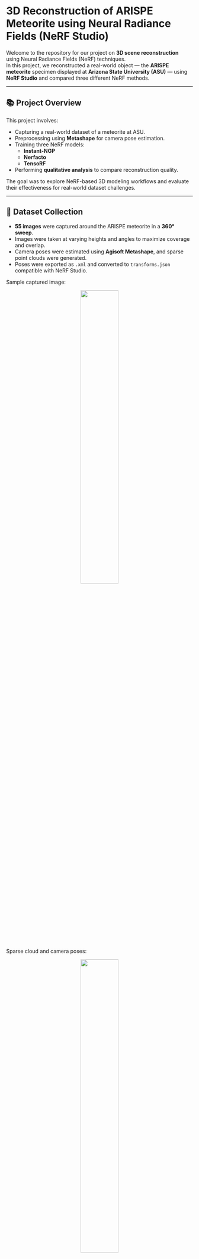 # 3D Reconstruction of ARISPE Meteorite using Neural Radiance Fields (NeRF Studio)

Welcome to the repository for our project on **3D scene reconstruction** using Neural Radiance Fields (NeRF) techniques.  
In this project, we reconstructed a real-world object — the **ARISPE meteorite** specimen displayed at **Arizona State University (ASU)** — using **NeRF Studio** and compared three different NeRF methods.

---

## 📚 Project Overview

This project involves:
- Capturing a real-world dataset of a meteorite at ASU.
- Preprocessing using **Metashape** for camera pose estimation.
- Training three NeRF models:
  - **Instant-NGP**
  - **Nerfacto**
  - **TensoRF**
- Performing **qualitative analysis** to compare reconstruction quality.

The goal was to explore NeRF-based 3D modeling workflows and evaluate their effectiveness for real-world dataset challenges.

---

## 📸 Dataset Collection

- **55 images** were captured around the ARISPE meteorite in a **360° sweep**.
- Images were taken at varying heights and angles to maximize coverage and overlap.
- Camera poses were estimated using **Agisoft Metashape**, and sparse point clouds were generated.
- Poses were exported as `.xml` and converted to `transforms.json` compatible with NeRF Studio.

Sample captured image:

<p align="center">
  <img src="https://github.com/user-attachments/assets/c51e278f-3707-4046-93f8-5077211f3d4a" width="45%">
</p>

Sparse cloud and camera poses:

<p align="center">
  <img src="https://github.com/user-attachments/assets/cfb07033-bad7-4370-bb6c-ef56971674e7" width="45%">
</p>

---

## 🛠 Reconstruction Methods

We trained and compared the following models:

### 1. Instant-NGP
- Training Time: **~2 minutes** on NVIDIA RTX 3050 GPU
- Extremely fast convergence using multiresolution hash grids.
- Surface structure reconstructed well.
- Minor blurring observed in fine features (e.g., text on the black plate).

<p align="center">
  <img src="https://github.com/user-attachments/assets/ecf53340-8cf3-4775-bfa5-d0baf943639d" width="45%">
  <img src="https://github.com/user-attachments/assets/5cacf3b0-2388-4b3e-b1fc-76d28fcad75a" width="45%">
</p>

---

### 2. Nerfacto
- Training Time: **~16 minutes**
- Produced the **highest reconstruction quality**.
- Finer surface details and text on the ARISPE information plate were **readable**.
- Background and transparent surfaces (like glass) reconstructed well.

<p align="center">
  <img src="https://github.com/user-attachments/assets/c852d332-c05c-4a7d-a6b4-dcc6b90da47e" width="45%">
  <img src="https://github.com/user-attachments/assets/8b5149f2-fc01-4ce4-9059-9b2069ec5d7e" width="45%">
</p>

---

### 3. TensoRF
- Training Time: **~92 minutes**
- Captured the basic structure, but significant **noise artifacts** appeared.
- Fine details and text were less accurately modeled compared to Nerfacto.

<p align="center">
  <img src="https://github.com/user-attachments/assets/2bed5715-16a7-4ecb-8f3a-6a92f96f3ec6" width="45%">
  <img src="https://github.com/user-attachments/assets/9b1d92f2-6a57-41e1-91d0-8a752cdcad4c" width="45%">
</p>

---

## 🧠 Qualitative Comparison

| Parameter                | Instant-NGP                         | Nerfacto                                  | TensoRF                                  |
|---------------------------|--------------------------------------|-------------------------------------------|------------------------------------------|
| Training Time             | 2 minutes                           | 16 minutes                                | 92 minutes                               |
| Reconstruction Quality    | Moderate                            | High                                      | Average                                  |
| Observations              | Moderate surface detail, noisy background, blurred fine text | Highly detailed, clean background, readable fine text | Scene captured, but heavy noise artifacts and unreadable text |

---

## 📝 Conclusion

- **Nerfacto** achieved the best balance between training speed and reconstruction quality.
- **Instant-NGP** is excellent for fast prototyping but struggles with fine details.
- **TensoRF**, while promising theoretically, was sensitive to noise in this real-world dataset.

The experiment highlights the importance of choosing the right NeRF model based on the reconstruction task requirements.

---

## 📄 More Information

For a detailed technical analysis, methodology, and complete results, please refer to the full project paper included in this repository.

---

## 🔗 References

- [NerfStudio Documentation](https://docs.nerf.studio/)
- [Instant-NGP (NVIDIA)](https://github.com/NVlabs/instant-ngp)
- [Nerfacto (Nerfstudio)](https://docs.nerf.studio/nerfology/methods/nerfacto.html)
- [TensoRF (Official GitHub)](https://github.com/apchenstu/TensoRF)
- [Metashape by Agisoft](https://www.agisoft.com/)

---

<p align="center">
  <em>Built with ❤️ for 3D Vision Research and Learning</em>
</p>
